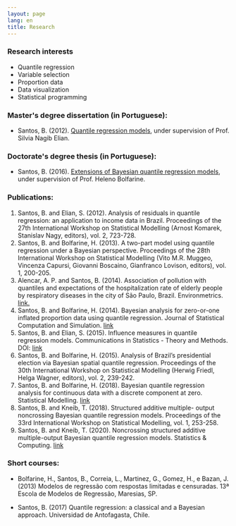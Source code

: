 ```yaml
---
layout: page
lang: en
title: Research
---
```


### Research interests

* Quantile regression
* Variable selection
* Proportion data
* Data visualization
* Statistical programming

### Master's degree dissertation (in Portuguese):

* Santos, B. (2012). [Quantile regression models](http://www.teses.usp.br/teses/disponiveis/45/45133/tde-12042012-154333/pt-br.php), under supervision of Prof. Silvia Nagib Elian.

### Doctorate's degree thesis (in Portuguese):

* Santos, B. (2016). [Extensions of Bayesian quantile regression models](https://teses.usp.br/teses/disponiveis/45/45133/tde-03072016-000933/en.php), under supervision of Prof. Heleno Bolfarine.

### Publications:

1. Santos, B. and Elian, S. (2012). Analysis of residuals in quantile regression: an application to income data in Brazil. Proceedings of the 27th International Workshop on Statistical Modelling (Arnost Komarek, Stanislav Nagy, editors), vol. 2, 723-728. 
2. Santos, B. and Bolfarine, H. (2013). A two-part model using quantile regression under a Bayesian perspective. Proceedings of the 28th International Workshop on Statistical Modelling (Vito M.R. Muggeo, Vincenza Capursi, Giovanni Boscaino, Gianfranco Lovison, editors), vol. 1, 200-205. 
3. Alencar, A. P. and Santos, B. (2014). Association of pollution with quantiles and expectations of the hospitalization rate of elderly people by respiratory diseases in the city of São Paulo, Brazil. Environmetrics. [link.](http://onlinelibrary.wiley.com/doi/10.1002/env.2274/abstract)
4. Santos, B. and Bolfarine, H. (2014). Bayesian analysis for zero-or-one inflated proportion data using quantile regression. Journal of Statistical Computation and Simulation. [link](http://www.tandfonline.com/doi/abs/10.1080/00949655.2014.986733)
5. Santos, B. and Elian, S. (2015). Influence measures in quantile regression models. Communications in Statistics - Theory and Methods. DOI: [link](http://www.tandfonline.com/doi/full/10.1080/03610926.2013.799699)  
6. Santos, B. and Bolfarine, H. (2015). Analysis of Brazil’s presidential election via Bayesian spatial quantile regression. Proceedings of the 30th International Workshop on Statistical Modelling (Herwig Friedl, Helga Wagner, editors), vol. 2, 239-242.
7. Santos, B. and Bolfarine, H. (2018). Bayesian quantile regression analysis for continuous data with a discrete component at zero. Statistical Modelling. [link](https://journals.sagepub.com/doi/full/10.1177/1471082X17719633)
8. Santos, B. and Kneib, T. (2018). Structured additive multiple-
output noncrossing Bayesian quantile regression models. Proceedings of the 33rd International Workshop on Statistical Modelling, vol. 1, 253-258. 
9. Santos, B. and Kneib, T. (2020). Noncrossing structured additive multiple-output Bayesian quantile regression models. Statistics & Computing. [link](http://link.springer.com/article/10.1007/s11222-020-09925-x)


### Short courses:

* Bolfarine, H., Santos, B., Correia, L., Martinez, G., Gomez, H., e Bazan, J. (2013) Modelos de regressão com respostas limitadas e censuradas. 13ª Escola de Modelos de Regressão, Maresias, SP.

* Santos, B. (2017) Quantile regression: a classical and a Bayesian approach. Universidad de Antofagasta, Chile.